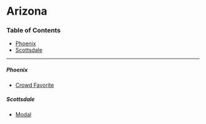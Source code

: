 # Arizona

### Table of Contents

- [Phoenix](#phoenix)
- [Scottsdale](#scottsdale)

---

##### Phoenix

- [Crowd Favorite](http://crowdfavorite.com)

##### Scottsdale

- [Modal](http://getmodal.com)
